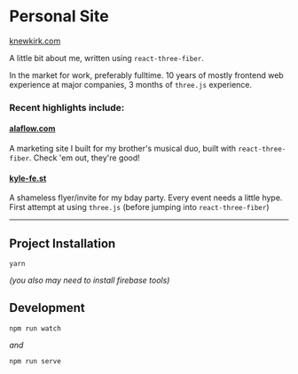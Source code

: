# Personal Site

[knewkirk.com](https://knewkirk.com)

A little bit about me, written using `react-three-fiber`.

In the market for work, preferably fulltime. 10 years of mostly frontend web experience at major companies, 3 months of `three.js` experience.

### Recent highlights include:
#### [alaflow.com](https://alaflow.com)
A marketing site I built for my brother's musical duo, built with `react-three-fiber`. Check 'em out, they're good!

#### [kyle-fe.st](https://kyle-fe.st)
A shameless flyer/invite for my bday party. Every event needs a little hype. First attempt at using `three.js` (before jumping into `react-three-fiber`)

---

## Project Installation
`yarn`

 _(you also may need to install firebase tools)_

 ## Development
 `npm run watch`

_and_

`npm run serve`
